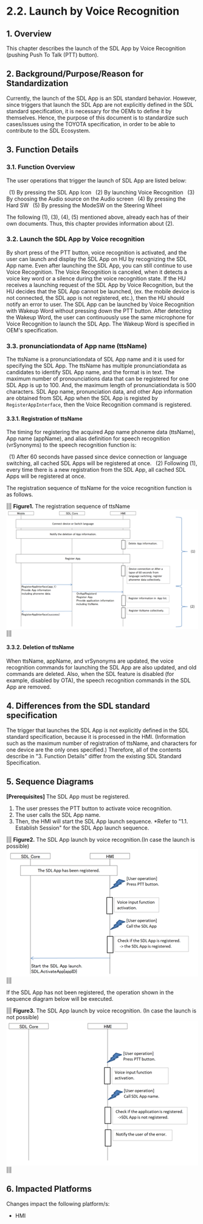 # 2.2. Launch by Voice Recognition

## 1. Overview
This chapter describes the launch of the SDL App by Voice Recognition (pushing Push To Talk (PTT) button).

## 2. Background/Purpose/Reason for Standardization
Currently, the launch of the SDL App is an SDL standard behavior. However, since triggers that launch the SDL App are not explicitly defined in the SDL standard specification, it is necessary for the OEMs to define it by themselves. Hence, the purpose of this document is to standardize such cases/issues using the TOYOTA specification, in order to be able to contribute to the SDL Ecosystem.

## 3. Function Details
### 3.1. Function Overview
The user operations that trigger the launch of SDL App are listed below:

&ensp;(1) By pressing the SDL App Icon
&ensp;(2) By launching Voice Recognition
&ensp;(3) By choosing the Audio source on the Audio screen
&ensp;(4) By pressing the Hard SW
&ensp;(5) By pressing the ModeSW on the Steering Wheel

The following (1), (3), (4), (5) mentioned above, already each has of their own documents. Thus, this chapter provides information about (2).

### 3.2. Launch the SDL App by Voice recognition
By short press of the PTT button, voice recognition is activated, and the user can launch and display the SDL App on HU by recognizing the SDL App name. Even after launching the SDL App, you can still continue to use Voice Recognition. The Voice Recognition is canceled, when it detects a voice key word or a silence during the voice recognition state. 
If the HU receives a launching request of the SDL App by Voice Recognition, but the HU decides that the SDL App cannot be launched, (ex. the mobile device is not connected, the SDL app is not registered, etc.), then the HU should notify an error to user.
The SDL App can be launched by Voice Recognition with Wakeup Word without pressing down the PTT button. After detecting the Wakeup Word, the user can continuously use the same microphone for Voice Recognition to launch the SDL App. The Wakeup Word is specified in OEM's specification.


### 3.3. pronunciationdata of App name (ttsName)
The ttsName is a pronunciationdata of SDL App name and it is used for specifying the SDL App. The ttsName has multiple pronunciationdata as candidates to identify SDL App name, and the format is in text. The maximum number of pronounciations data that can be registered for one SDL App is up to 100. And, the maximum length of pronunciationdata is 500 characters. SDL App name, pronunciation data, and other App information are obtained from SDL App when the SDL App is registed by `RegisterAppInterface`, then the Voice Recognition command is registered.


#### 3.3.1. Registration of ttsName
The timing for registering the acquired App name phoneme data (ttsName), App name (appName), and alias definition for speech recognition (vrSynonyms) to the speech recognition function is:

&ensp;(1) After 60 seconds have passed since device connection or language switching, all cached SDL Apps will be registered at once.
&ensp;(2) Following (1), every time there is a new registration from the SDL App, all cached SDL Apps will be registered at once.

The registration sequence of ttsName for the voice recognition function is as follows.

|||
**Figure1.** The registration sequence of ttsName
![Figure1_The_registration_sequence_of_ttsName.png](./assets/Figure1_The_registration_sequence_of_ttsName.png)
|||

#### 3.3.2. Deletion of ttsName
When ttsName, appName, and vrSynonyms are updated, the voice recognition commands for launching the SDL App are also updated, and old commands are deleted. Also, when the SDL feature is disabled (for example, disabled by OTA), the speech recognition commands in the SDL App are removed.

## 4. Differences from the SDL standard specification
The trigger that launches the SDL App is not explicitly defined in the SDL standard specification, because it is processed in the HMI. (Information such as the maximum number of registration of ttsName, and characters for one device are the only ones specified.) Therefore, all of the contents describe in "3. Function Details" differ from the existing SDL Standard Specification.

## 5. Sequence Diagrams
**[Prerequisites]**
The SDL App must be registered.

1. The user presses the PTT button to activate voice recognition.
2. The user calls the SDL App name.
3. Then, the HMI will start the SDL App launch sequence.
*Refer to "1.1. Establish Session" for the SDL App launch sequence.

|||
**Figure2.** The SDL App launch by voice recognition.(In case the launch is possible)
![Figure2_The_SDLApp_launch_is_ok.png](./assets/Figure2_The_SDLApp_launch_is_ok.png)
|||

If the SDL App has not been registered, the operation shown in the sequence diagram below will be executed.

|||
**Figure3.** The SDL App launch by voice recognition. (In case the launch is not possible)
![Figure3_The_SDLApp_launch_is_ng.png](./assets/Figure3_The_SDLApp_launch_is_ng.png)
|||

## 6. Impacted Platforms
Changes impact the following platform/s:
- HMI
